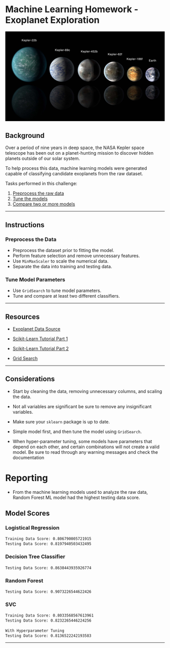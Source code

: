 # Machine Learning Homework - Exoplanet Exploration

![exoplanets.jpg](Images/exoplanets.jpg)

## Background

Over a period of nine years in deep space, the NASA Kepler space telescope has been out on a planet-hunting mission to discover hidden planets outside of our solar system.

To help process this data, machine learning models were generated capable of classifying candidate exoplanets from the raw dataset.

Tasks performed in this challenge:

1. [Preprocess the raw data](#Preprocessing)
2. [Tune the models](#Tune-Model-Parameters)
3. [Compare two or more models](#Evaluate-Model-Performance)

- - -

## Instructions

### Preprocess the Data

* Preprocess the dataset prior to fitting the model.
* Perform feature selection and remove unnecessary features.
* Use `MinMaxScaler` to scale the numerical data.
* Separate the data into training and testing data.

### Tune Model Parameters

* Use `GridSearch` to tune model parameters.
* Tune and compare at least two different classifiers.

- - -

## Resources

* [Exoplanet Data Source](https://www.kaggle.com/nasa/kepler-exoplanet-search-results)

* [Scikit-Learn Tutorial Part 1](https://www.youtube.com/watch?v=4PXAztQtoTg)

* [Scikit-Learn Tutorial Part 2](https://www.youtube.com/watch?v=gK43gtGh49o&t=5858s)

* [Grid Search](https://scikit-learn.org/stable/modules/grid_search.html)

- - -

## Considerations

* Start by cleaning the data, removing unnecessary columns, and scaling the data.

* Not all variables are significant be sure to remove any insignificant variables.

* Make sure your `sklearn` package is up to date.

* Simple model first, and then tune the model using `GridSearch`.

* When hyper-parameter tuning, some models have parameters that depend on each other, and certain combinations will not create a valid model. Be sure to read through any warning messages and check the documentation


# Reporting

* From the machine learning models used to analyze the raw data, Random Forest ML model had the highest testing data score. 

## Model Scores

### Logistical Regression 
    Training Data Score: 0.806790005721915
    Testing Data Score: 0.8197940503432495

### Decision Tree Classifier
    Testing Data Score: 0.8638443935926774

### Random Forest
    Testing Data Score: 0.9073226544622426

### SVC
    Training Data Score: 0.8033568567613961
    Testing Data Score: 0.8232265446224256
    
    With Hyperparameter Tuning
    Testing Data Score: 0.8136522242193583



- - -
